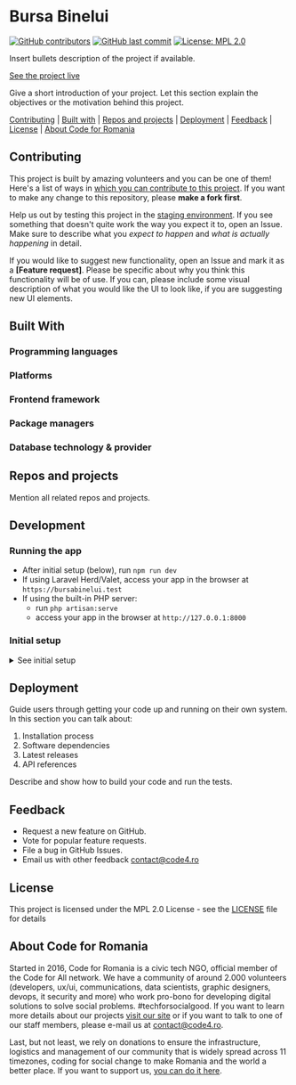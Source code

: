 # Bursa Binelui

[![GitHub contributors][ico-contributors]][link-contributors]
[![GitHub last commit][ico-last-commit]][link-last-commit]
[![License: MPL 2.0][ico-license]][link-license]

Insert bullets description of the project if available.

[See the project live][link-production]

Give a short introduction of your project. Let this section explain the objectives or the motivation behind this project.

[Contributing](#contributing) | [Built with](#built-with) | [Repos and projects](#repos-and-projects) | [Deployment](#deployment) | [Feedback](#feedback) | [License](#license) | [About Code for Romania](#about-code-for-romania)

## Contributing

This project is built by amazing volunteers and you can be one of them! Here's a list of ways in [which you can contribute to this project][link-contributing]. If you want to make any change to this repository, please **make a fork first**.

Help us out by testing this project in the [staging environment][link-staging]. If you see something that doesn't quite work the way you expect it to, open an Issue. Make sure to describe what you _expect to happen_ and _what is actually happening_ in detail.

If you would like to suggest new functionality, open an Issue and mark it as a __[Feature request]__. Please be specific about why you think this functionality will be of use. If you can, please include some visual description of what you would like the UI to look like, if you are suggesting new UI elements.

## Built With

### Programming languages

### Platforms

### Frontend framework

### Package managers

### Database technology & provider

## Repos and projects

Mention all related repos and projects.

## Development

### Running the app
- After initial setup (below), run `npm run dev`
- If using Laravel Herd/Valet, access your app in the browser at `https://bursabinelui.test`
- If using the built-in PHP server:
	- run `php artisan:serve`
	- access your app in the browser at `http://127.0.0.1:8000`

### Initial setup
<details>
<summary>See initial setup</strong></summary>

#### 1. Create local database `bursa_binelui`

#### 2. Copy `.env.example`, rename it to `.env` and fill in your database information

#### 3. Install composer dependencies
```bash
composer install
```

#### 4. Install npm dependencies
```bash
npm install
```

#### 5. Generate the app secret key
```bash
php artisan key:generate
```

#### 6. Migrate and seed the database
```bash
php artisan migrate:fresh --seed
```
> **Note:** Seeding may fail due to underlying issues with Faker date generation. If that happens, just rerun `php artisan migrate:fresh --seed`. Also, seeding can take a while, so be patient.

#### 7. Add the following line to your `.env` file to disable CSP locally
```bash
CSP_ENABLED=false
```

> **Note:** Only for local development!

#### 8. Configure local development URL
#### 8.1. If using Laravel Herd (macOS, Windows)
- **Install Laravel Herd**  
   Visit [https://herd.laravel.com](https://herd.laravel.com) and download the installer for macOS or Windows
- **Open your project with Herd**  
  - Launch Herd. Go to `Sites`. Go to `Add Sites`. Go to `Link existing project`. Select the project. Select the `PHP version` and `enable HTTPS`. Click `Next`
  - ![](https://i.imgur.com/YYhxeVK.png)

#### 8.2. If using the built-in PHP server
- In your `.env` file, update `APP_URL` to `APP_URL=http://127.0.0.1:8000`
</details>

## Deployment

Guide users through getting your code up and running on their own system. In this section you can talk about:
1. Installation process
2. Software dependencies
3. Latest releases
4. API references

Describe and show how to build your code and run the tests.

## Feedback

* Request a new feature on GitHub.
* Vote for popular feature requests.
* File a bug in GitHub Issues.
* Email us with other feedback contact@code4.ro

## License

This project is licensed under the MPL 2.0 License - see the [LICENSE](LICENSE) file for details

## About Code for Romania

Started in 2016, Code for Romania is a civic tech NGO, official member of the Code for All network. We have a community of around 2.000 volunteers (developers, ux/ui, communications, data scientists, graphic designers, devops, it security and more) who work pro-bono for developing digital solutions to solve social problems. #techforsocialgood. If you want to learn more details about our projects [visit our site][link-code4] or if you want to talk to one of our staff members, please e-mail us at contact@code4.ro.

Last, but not least, we rely on donations to ensure the infrastructure, logistics and management of our community that is widely spread across 11 timezones, coding for social change to make Romania and the world a better place. If you want to support us, [you can do it here][link-donate].


[ico-contributors]: https://img.shields.io/github/contributors/code4romania/bursa-binelui.svg?style=for-the-badge
[ico-last-commit]: https://img.shields.io/github/last-commit/code4romania/bursa-binelui.svg?style=for-the-badge
[ico-license]: https://img.shields.io/badge/license-MPL%202.0-brightgreen.svg?style=for-the-badge

[link-contributors]: https://github.com/code4romania/bursa-binelui/graphs/contributors
[link-last-commit]: https://github.com/code4romania/bursa-binelui/commits/main
[link-license]: https://opensource.org/licenses/MPL-2.0
[link-contributing]: https://github.com/code4romania/.github/blob/main/CONTRIBUTING.md

[link-production]: insert_link_here
[link-staging]: insert_link_here

[link-code4]: https://www.code4.ro/en/
[link-donate]: https://code4.ro/en/donate/
